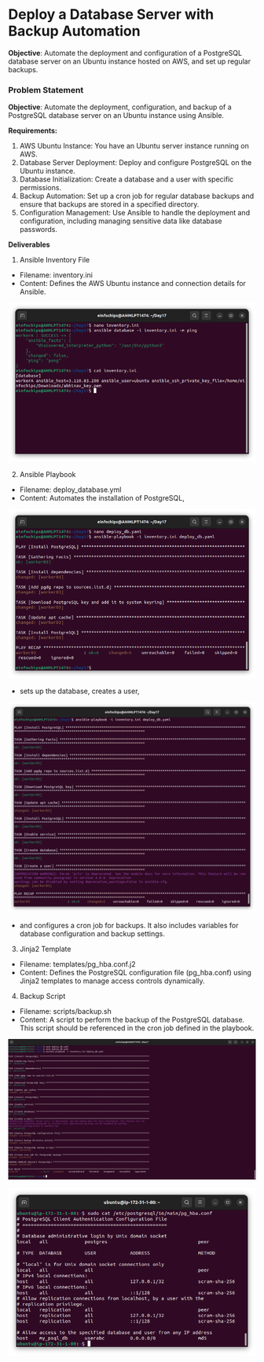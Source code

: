 # Deploy a Database Server with Backup Automation

**Objective**: Automate the deployment and configuration of a PostgreSQL database server on an Ubuntu instance hosted on AWS, and set up regular backups.

### Problem Statement

**Objective**: Automate the deployment, configuration, and backup of a PostgreSQL database server on an Ubuntu instance using Ansible.

**Requirements:**
   1. AWS Ubuntu Instance: You have an Ubuntu server instance running on AWS.
   2. Database Server Deployment: Deploy and configure PostgreSQL on the Ubuntu instance.
   3. Database Initialization: Create a database and a user with specific permissions.
   4. Backup Automation: Set up a cron job for regular database backups and ensure that backups are stored in a specified directory.
   5. Configuration Management: Use Ansible to handle the deployment and configuration, including managing sensitive data like database passwords.


**Deliverables**
   1. Ansible Inventory File
   + Filename: inventory.ini
   + Content: Defines the AWS Ubuntu instance and connection details for Ansible.

![](image01.png)

   2. Ansible Playbook
   + Filename: deploy_database.yml
   + Content: Automates the installation of PostgreSQL, 

![](image02.png)

   + sets up the database, creates a user, 

![](image03.png)

   + and configures a cron job for backups. It also includes variables for database configuration and backup settings.
   
   3. Jinja2 Template
   + Filename: templates/pg_hba.conf.j2
   + Content: Defines the PostgreSQL configuration file (pg_hba.conf) using Jinja2 templates to manage access controls dynamically.
   
   
   4. Backup Script
   + Filename: scripts/backup.sh
   + Content: A script to perform the backup of the PostgreSQL database. This script should be referenced in the cron job defined in the playbook.


![](image04.png)


![](image05.png)


